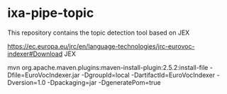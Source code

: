 ixa-pipe-topic
==============

This repository contains the topic detection tool based on JEX

https://ec.europa.eu/jrc/en/language-technologies/jrc-eurovoc-indexer#Download JEX

mvn org.apache.maven.plugins:maven-install-plugin:2.5.2:install-file -Dfile=EuroVocIndexer.jar -DgroupId=local -DartifactId=EuroVocIndexer -Dversion=1.0 -Dpackaging=jar -DgeneratePom=true
